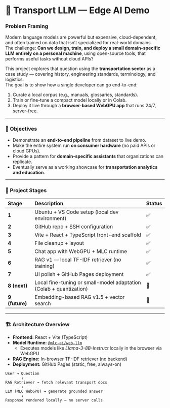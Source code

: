 # 🚆 Transport LLM — Edge AI Demo

### Problem Framing

Modern language models are powerful but expensive, cloud-dependent, and often trained on data that isn’t specialized for real-world domains.  
The challenge: **Can we design, train, and deploy a small domain-specific LLM entirely on a personal machine**, using open-source tools, that performs useful tasks without cloud APIs?

This project explores that question using the **transportation sector** as a case study — covering history, engineering standards, terminology, and logistics.  
The goal is to show how a single developer can go end-to-end:
1. Curate a local corpus (e.g., manuals, glossaries, standards).
2. Train or fine-tune a compact model locally or in Colab.
3. Deploy it live through a **browser-based WebGPU app** that runs 24/7, server-free.

---

### 🎯 Objectives

- Demonstrate an **end-to-end pipeline** from dataset to live demo.  
- Make the entire system run **on consumer hardware** (no paid APIs or cloud GPUs).  
- Provide a pattern for **domain-specific assistants** that organizations can replicate.  
- Eventually serve as a working showcase for **transportation analytics and education**.

---

### 🧠 Project Stages

| Stage | Description | Status |
|:------|:-------------|:-------|
| **1** | Ubuntu + VS Code setup (local dev environment) | ✅ |
| **2** | GitHub repo + SSH configuration | ✅ |
| **3** | Vite + React + TypeScript front-end scaffold | ✅ |
| **4** | File cleanup + layout | ✅ |
| **5** | Chat app with WebGPU + MLC runtime | ✅ |
| **6** | RAG v1 — local TF-IDF retriever (no training) | ✅ |
| **7** | UI polish + GitHub Pages deployment | ✅ |
| **8 (next)** | Local fine-tuning or small-model adaptation (Colab + quantization) | 🚧 |
| **9 (future)** | Embedding-based RAG v1.5 + vector search | 🚧 |

---

### 🏗️ Architecture Overview

- **Frontend:** React + Vite (TypeScript)  
- **Model Runtime:** [`@mlc-ai/web-llm`](https://github.com/mlc-ai/web-llm)  
  - Executes models like *Llama-3-8B-Instruct* locally in the browser via WebGPU  
- **RAG Engine:** In-browser TF-IDF retriever (no backend)  
- **Deployment:** GitHub Pages (static, free, always-on)

```text
User → Question
       ↓
RAG Retriever → fetch relevant transport docs
       ↓
LLM (MLC WebGPU) → generate grounded answer
       ↓
Response rendered locally — no server calls
